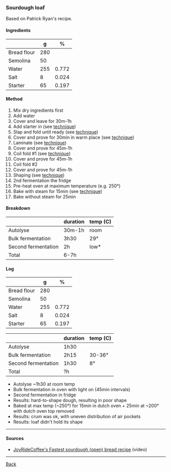 ### Sourdough loaf

Based on Patrick Ryan's recipe.

#### Ingredients

|             | g   | %      |
| ----------- | --- | ------ |
| Bread flour | 280 |        |
| Semolina    | 50  |        |
| Water       | 255 | 0.772  |
| Salt        | 8   | 0.024  |
| Starter     | 65  | 0.197  |

#### Method

1. Mix dry ingredients first
1. Add water
1. Cover and leave for 30m-1h
1. Add starter in (see [technique](../technique.md))
1. Slap and fold until ready (see [technique](../technique.md))
1. Cover and prove for 30min in warm place (see [technique](../technique.md))
1. Laminate (see [technique](../technique.md))
1. Cover and prove for 45m-1h
1. Coil fold #1 (see [technique](../technique.md))
1. Cover and prove for 45m-1h
1. Coil fold #2
1. Cover and prove for 45m-1h
1. Shaping (see [technique](../technique.md))
1. 2nd fermentation the fridge
1. Pre-heat oven at maximum temperature (e.g. 250°)
1. Bake with steam for 15min (see [technique](../technique.md))
1. Bake without steam for 25min

#### Breakdown

|                     | duration | temp (C) |
| ------------------- | -------- | -------- |
| Autolyse            | 30m-1h   | room     |
| Bulk fermentation   | 3h30     | 29°      |
| Second fermentation | 2h       | low*     |
| Total               | 6-7h     |          |

#### Log

|             | g   | %      |
| ----------- | --- | ------ |
| Bread flour | 280 |        |
| Semolina    | 50  |        |
| Water       | 255 | 0.772  |
| Salt        | 8   | 0.024  |
| Starter     | 65  | 0.197  |

|                     | duration | temp (C) |
| ------------------- | -------- | -------- |
| Autolyse            | 1h30     |          |
| Bulk fermentation   | 2h15     | 30-36°   |
| Second fermentation | 1h30     | 8°       |
| Total               | ?h       |          |

- Autolyse ~1h30 at room temp
- Bulk fermentation in oven with light on (45min intervals)
- Second fermentation in fridge
- Results: hard-to-shape dough, resulting in poor shape
- Baked at max temp (~250°) for 15min in dutch oven + 25min at ~200° with dutch oven top removed
- Results: crum was ok, with uneven distribution of air pockets
- Results: loaf didn't hold its shape

<hr/>

#### Sources

- [JoyRideCoffee's Fastest sourdough (open) bread recipe](https://www.youtube.com/watch?v=20luegVJ-L4) (video)

<hr/>

[Back](../README.md)
